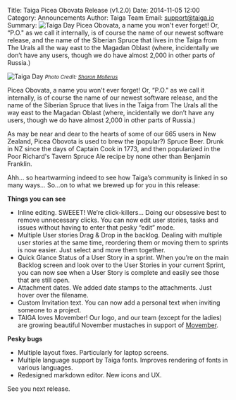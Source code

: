 Title: Taiga Picea Obovata Release (v1.2.0)
Date: 2014-11-05 12:00
Category: Announcements
Author: Taiga Team
Email: support@taiga.io
Summary: ![Taiga Day]({filename}/images/2014-11-05_changelog120/01.jpg) Picea Obovata, a name you won't ever forget! Or, “P.O." as we call it internally, is of course the name of our newest software release, and the name of the Siberian Spruce that lives in the Taiga from The Urals all the way east to the Magadan Oblast (where, incidentally we don’t have any users, though we do have almost 2,000 in other parts of Russia.)

![Taiga Day]({filename}/images/2014-11-05_changelog120/01.jpg)
<small>_Photo Credit: [Sharon Mollerus]_</small>

Picea Obovata, a name you won't ever forget! Or, “P.O." as we call it internally, is of course the name of our newest software release, and the name of the Siberian Spruce that lives in the Taiga from The Urals all the way east to the Magadan Oblast (where, incidentally we don’t have any users, though we do have almost 2,000 in other parts of Russia.)

As may be near and dear to the hearts of some of our 665 users in New Zealand, Picea Obovota is used to brew the (popular?) Spruce Beer. Drunk in NZ since the days of Captain Cook in 1773, and then popularized in the Poor Richard's Tavern Spruce Ale recipe by none other than Benjamin Franklin.

Ahh… so heartwarming indeed to see how Taiga’s community is linked in so many ways… So...on to what we brewed up for you in this release:

**Things you can see**

- Inline editing. SWEEET! We’re click-killers… Doing our obsessive best to remove unnecessary clicks. You can now edit user stories, tasks and issues without having to enter that pesky “edit” mode.
- Multiple User stories Drag & Drop in the backlog. Dealing with multiple user stories at the same time, reordering them or moving them to sprints is now easier. Just select and move them together.
- Quick Glance Status of a User Story in a sprint. When you’re on the main Backlog screen and look over to the User Stories in your current Sprint, you can now see when a User Story is complete and easily see those that are still open.
- Attachment dates. We added date stamps to the attachments. Just hover over the filename.
- Custom Invitation text. You can now add a personal text when inviting someone to a project.
- TAIGA loves Movember! Our logo, and our team (except for the ladies) are growing beautiful November mustaches in support of [Movember].

**Pesky bugs**

- Multiple layout fixes. Particularly for laptop screens.
- Multiple language support by Taiga fonts. Improves rendering of fonts in various languages.
- Redesigned markdown editor. New icons and UX.

See you next release.

[movember]: http://movember.com/
[Sharon Mollerus]: https://www.flickr.com/photos/clairity/
